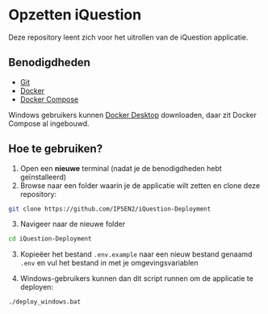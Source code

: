 # Opzetten iQuestion

Deze repository leent zich voor het uitrollen van de iQuestion applicatie.

## Benodigdheden

* [Git](https://git-scm.com/downloads)
* [Docker](https://docs.docker.com/get-docker/)
* [Docker Compose](https://docs.docker.com/compose/install/)

Windows gebruikers kunnen [Docker Desktop](https://docs.docker.com/desktop/install/windows-install/) downloaden, daar zit Docker Compose al ingebouwd.

## Hoe te gebruiken?

1. Open  een **nieuwe** terminal (nadat je de benodigdheden hebt geïnstalleerd)
2. Browse naar een folder waarin je de applicatie wilt zetten en clone deze repository:

```Bash
git clone https://github.com/IPSEN2/iQuestion-Deployment
```

3. Navigeer naar de nieuwe folder

```Bash
cd iQuestion-Deployment
```

3. Kopieëer het bestand `.env.example` naar een nieuw bestand genaamd `.env` en vul het bestand in met je omgevingsvariablen

4. Windows-gebruikers kunnen dan dit script runnen om de applicatie te deployen:

```Bash
./deploy_windows.bat
```
